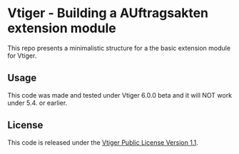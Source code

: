 Vtiger - Building a AUftragsakten extension module
==============================

This repo presents a minimalistic structure for a the basic extension module for Vtiger.

## Usage ##

This code was made and tested under Vtiger 6.0.0 beta and it will NOT work under 5.4. or earlier.

## License ##

This code is released under the [Vtiger Public License Version 1.1](https://www.vtiger.com/vtiger-public-license-1-1/ "Vtiger Public License 1.1 (VPL 1.1) ").

